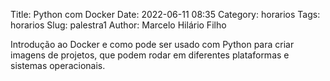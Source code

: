 Title: Python com Docker
Date: 2022-06-11 08:35
Category: horarios
Tags: horarios
Slug: palestra1
Author: Marcelo Hilário Filho

Introdução ao Docker e como pode ser usado com Python para criar imagens de projetos, 
que podem rodar em diferentes plataformas e sistemas operacionais.